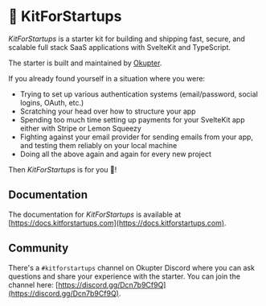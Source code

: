 # 🚀 KitForStartups

_KitForStartups_ is a starter kit for building and shipping fast, secure, and scalable full stack SaaS applications with SvelteKit and TypeScript.

The starter is built and maintained by [Okupter](https://www.okupter.com).

If you already found yourself in a situation where you were:

- Trying to set up various authentication systems (email/password, social logins, OAuth, etc.)
- Scratching your head over how to structure your app
- Spending too much time setting up payments for your SvelteKit app either with Stripe or Lemon Squeezy
- Fighting against your email provider for sending emails from your app, and testing them reliably on your local machine
- Doing all the above again and again for every new project

Then _KitForStartups_ is for you 🎉!

## Documentation

The documentation for _KitForStartups_ is available at [https://docs.kitforstartups.com](https://docs.kitforstartups.com).

## Community

There's a `#kitforstartups` channel on Okupter Discord where you can ask questions and share your experience with the starter. You can join the channel here: [https://discord.gg/Dcn7b9Cf9Q](https://discord.gg/Dcn7b9Cf9Q).
